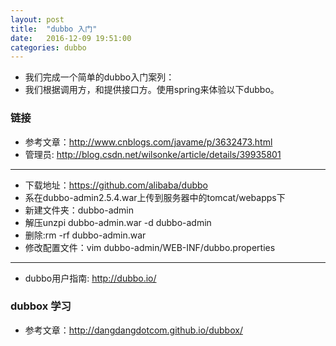 ```yaml
---
layout: post
title:  "dubbo 入门"
date:   2016-12-09 19:51:00
categories: dubbo
---
```


- 我们完成一个简单的dubbo入门案列：
- 我们根据调用方，和提供接口方。使用spring来体验以下dubbo。

### 链接
- 参考文章：http://www.cnblogs.com/javame/p/3632473.html
- 管理员: http://blog.csdn.net/wilsonke/article/details/39935801

----------------------------------------------------------------

- 下载地址：https://github.com/alibaba/dubbo
- 系在dubbo-admin2.5.4.war上传到服务器中的tomcat/webapps下
- 新建文件夹：dubbo-admin
- 解压unzpi dubbo-admin.war -d dubbo-admin
- 删除:rm -rf dubbo-admin.war
- 修改配置文件：vim dubbo-admin/WEB-INF/dubbo.properties

-------------------------------------------------------
- dubbo用户指南: http://dubbo.io/
 
### dubbox 学习
- 参考文章：http://dangdangdotcom.github.io/dubbox/